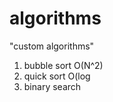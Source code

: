 # algorithms
"custom algorithms"
1) bubble sort O(N^2) 
2) quick sort O(log  
3) binary search        
          
     
       
     
 
